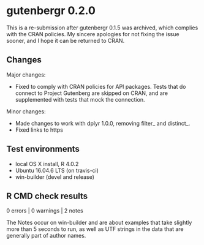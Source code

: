 # gutenbergr 0.2.0

This is a re-submission after gutenbergr 0.1.5 was archived, which complies with the CRAN policies. My sincere apologies for not fixing the issue sooner, and I hope it can be returned to CRAN.

## Changes

Major changes:

* Fixed to comply with CRAN policies for API packages. Tests that do connect to Project Gutenberg are skipped on CRAN, and are supplemented with tests that mock the connection.

Minor changes:

* Made changes to work with dplyr 1.0.0, removing filter_ and distinct_.
* Fixed links to https

## Test environments

* local OS X install, R 4.0.2
* Ubuntu 16.04.6 LTS (on travis-ci)
* win-builder (devel and release)

## R CMD check results

0 errors | 0 warnings | 2 notes

The Notes occur on win-builder and are about examples that take slightly more than 5 seconds to run, as well as UTF strings in the data that are generally part of author names.

